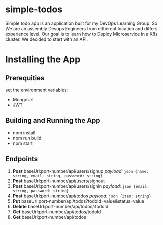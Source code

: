 # simple-todos
Simple todo app is an application built for my DevOps Learning Group. So We are an assembly Devops Engineers from diffierent location and differs experience level. Our goal is to learn how to Deploy Microservice in a K8s cluster. We decided to start with an API.

# Installing the App

## Prerequities

set the environment variables:

- MongoUrl
- JWT

## Building and Running the App

- npm install 
- npm run build
- npm start


## Endpoints


1. **Post**  baseUrl:port-number/api/users/signup  _payload:_ `json {name: string, email: string, password: string}`
1. **Post**  baseUrl:port-number/api/users/signout
1. **Post**  baseUrl:port-number/api/users/signin  _payload:_ `json {email: string, password: string}`
1. **Post**  baseUrl:port-number/api/todos  _payload:_ `json {item: string}`
1. **Put**   baseUrl:port-number/api/todos?todoId=value&status=value
1. **Delete**  baseUrl:port-number/api/todos/:todoId
1. **Get**   baseUrl:port-number/api/todos/todoId
1. **Get**   baseUrl:port-number/api/todos

